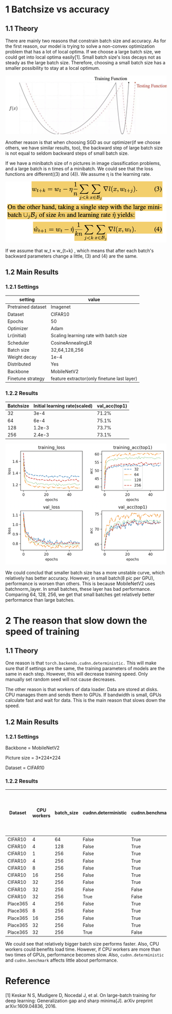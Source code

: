 # 1 Batchsize vs accuracy

## 1.1 Theory

There are mainly two reasons that constrain batch size and accuracy. As for the first reason, our model is trying to solve a non-convex optimization problem that has a lot of local optima. If we choose a large batch size, we could get into local optima easily[1]. Small batch size's loss decays not as steady as the large batch size. Therefore, choosing a small batch size has a smaller possibility to stay at a local optimum.

![image-20211214141236539](./pic/image-20211214141236539.png) 

Another reason is that when choosing SGD as our optimizer(if we choose others, we have similar results, too), the backward step of large batch size is not equal to seldom backward steps of small batch size.

If we have a minibatch size of n pictures in image classification problems, and a large batch is n times of a minibatch. We could see that the loss functions are different((3) and (4)). We assume η is the learning rate.

![image-20211214143631749](./pic/image-20211214143631749.png)

If we assume that w_t ≈ w_{t+k} , which means that after each batch's backward parameters change a little, (3) and (4) are the same.

## 1.2 Main Results

### 1.2.1 Settings

| setting            | value                                       |
| ------------------ | ------------------------------------------- |
| Pretrained dataset | Imagenet                                    |
| Dataset            | CIFAR10                                     |
| Epochs             | 50                                          |
| Optimizer          | Adam                                        |
| Lr(initial)        | Scaling learning rate with batch size       |
| Scheduler          | CosineAnnealingLR                           |
| Batch size         | 32,64,128,256                               |
| Weight decay       | 1e-4                                        |
| Distributed        | Yes                                         |
| Backbone           | MobileNetV2                                 |
| Finetune strategy  | feature extractor(only finetune last layer) |

 ### 1.2.2 Results

| Batchsize | Initial learning rate(scaled) | val_acc(top1) |
| --------- | ----------------------------- | ------------- |
| 32        | 3e-4                          | 71.2%         |
| 64        | 6e-4                          | 75.1%         |
| 128       | 1.2e-3                        | 73.7%         |
| 256       | 2.4e-3                        | 73.1%         |

![image-20211215233138197](./pic/image-20211215233138197.png)

We could conclud that smaller batch size has a more unstable curve, which relatively has better accuracy. However, in small batch(8 pic per GPU), performance is worsen than others. This is because MobileNetV2 uses batchnorm_layer. In small batches, these layer has bad performance. Comparing 64, 128, 256, we get that small batches get relatively better performance than large batches.



# 2 The reason that slow down the speed of training

## 1.1 Theory

One reason is that `torch.backends.cudnn.deterministic.` This will make sure that if settings are the same, the training parameters of models are the same in each step. However, this will decrease training speed. Only manually set random seed will not cause decreases.

The other reason is that workers of data loader. Data are stored at disks. CPU manages them and sends them to GPUs. If bandwidth is small, GPUs calculate fast and wait for data. This is the main reason that slows down the speed.

## 1.2 Main Results

### 1.2.1 Settings

Backbone = MobileNetV2

Picture size = 3\*224\*224

Dataset = CIFAR10

### 1.2.2 Results

| Dataset  | CPU workers | batch_size | cudnn.deterministic | cudnn.benchmark | train and load time per batch per GPU | load time per epoch | Initial loading time |
| -------- | ----------- | ---------- | ------------------- | --------------- | ------------------------------------- | ------------------- | -------------------- |
| CIFAR10  | 4           | 64         | False               | True            | 0.091s                                | 0.003s              |                      |
| CIFAR10  | 4           | 128        | False               | True            | 0.160s                                | 0.006s              |                      |
| CIFAR10  | 1           | 256        | False               | True            | 0.285s                                | 0.012s              |                      |
| CIFAR10  | 4           | 256        | False               | True            | 0.283s                                | 0.012s              |                      |
| CIFAR10  | 8           | 256        | False               | True            | 0.294s                                | 0.023s              |                      |
| CIFAR10  | 16          | 256        | False               | True            | 0.313s                                | 0.045s              |                      |
| CIFAR10  | 32          | 256        | False               | True            | 0.364s                                | 0.095s              |                      |
| CIFAR10  | 32          | 256        | False               | False           | 0.360s                                | 0.090s              |                      |
| CIFAR10  | 32          | 256        | True                | False           | 0.363s                                | 0.091s              |                      |
| Place365 | 4           | 256        | False               | True            | 2.86s                                 | 0.912s              |                      |
| Place365 | 8           | 256        | False               | True            | 2.21s                                 | 0.602s              |                      |
| Place365 | 16          | 256        | False               | True            | 1.56s                                 | 0.394s              | 14.215s              |
| Place365 | 32          | 256        | False               | True            | 0.300s                                | 0.016s              | 24.576s              |
| Place365 | 32          | 256        | True                | False           | 0.290s                                | 0.016s              | 24.576s              |

We could see that relatively bigger batch size performs faster. Also, CPU workers could benefits load time. However, if CPU workers are more than two times of GPUs, performance becomes slow. Also, `cudnn.deterministic` and `cudnn.benchmark` affects little about performance.

# Reference

[1] Keskar N S, Mudigere D, Nocedal J, et al. On large-batch training for deep learning: Generalization gap and sharp minima[J]. arXiv preprint arXiv:1609.04836, 2016.

